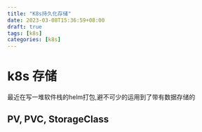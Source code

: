 ```yaml
---
title: "K8s持久化存储"
date: 2023-03-08T15:36:59+08:00
draft: true
tags: [k8s]
categories: [k8s]
---
```


# k8s 存储

最近在写一堆软件栈的helm打包,避不可少的运用到了带有数据存储的

## PV, PVC, StorageClass